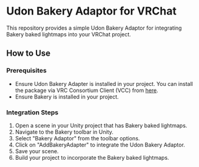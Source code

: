 # Udon Bakery Adaptor for VRChat

This repository provides a simple Udon Bakery Adaptor for integrating Bakery baked lightmaps into your VRChat project.

## How to Use

### Prerequisites
- Ensure Udon Bakery Adapter is installed in your project. You can install the package via VRC Consortium Client (VCC) from [here](https://ivaj1.github.io/VPM-ivaj/).
- Ensure Bakery is installed in your project.

### Integration Steps
1. Open a scene in your Unity project that has Bakery baked lightmaps.
2. Navigate to the Bakery toolbar in Unity.
3. Select "Bakery Adaptor" from the toolbar options.
4. Click on "AddBakeryAdapter" to integrate the Udon Bakery Adaptor.
5. Save your scene.
6. Build your project to incorporate the Bakery baked lightmaps.
